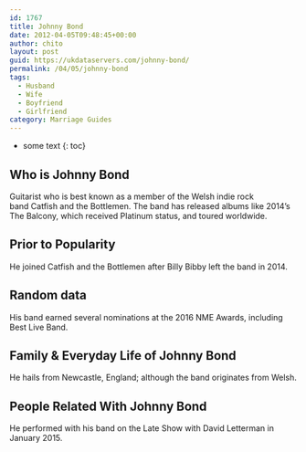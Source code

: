 ```yaml
---
id: 1767
title: Johnny Bond
date: 2012-04-05T09:48:45+00:00
author: chito
layout: post
guid: https://ukdataservers.com/johnny-bond/
permalink: /04/05/johnny-bond
tags:
  - Husband
  - Wife
  - Boyfriend
  - Girlfriend
category: Marriage Guides
---
```


* some text
{: toc}
          
          
## Who is  Johnny Bond
                  
                  
                  
Guitarist who is best known as a member of the Welsh indie rock band Catfish and the Bottlemen. The band has released albums like 2014&#8217;s The Balcony, which received Platinum status, and toured worldwide.
                  
                
                
                
## Prior to Popularity 
                  
                  
                  
He joined Catfish and the Bottlemen after Billy Bibby left the band in 2014.
                  
                
                
                
## Random data 
                  
                  
                  
His band earned several nominations at the 2016 NME Awards, including Best Live Band.
                  
                
                
                
## Family & Everyday Life of Johnny Bond
                  
                  
                  
He hails from Newcastle, England; although the band originates from Welsh.
                  
                
                
                
## People Related With  Johnny Bond
                  
                  
                  
He performed with his band on the Late Show with David Letterman in January 2015.
                  
                
              
            
          
          
          
    
    
  
